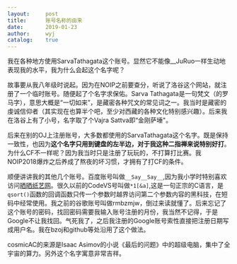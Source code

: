 ```yaml
---
layout:		post
title:		账号名称的由来
date:		2019-01-23
author:		wyj
catalog:	true
---
```



我在各种地方使用SarvaTathagata这个账号。显然它不能像__JuRuo一样生动地表现我的水平，我为什么会起这个名字呢？

故事要从我八年级时说起。因为在NOIP之前要查分，听说了洛谷这个网站，就注册了一个临时账号。随便起了个名字求保佑。Sarva Tathagata是一句梵文（的罗马字），意思大概是“一切如来”，是藏密各种咒文的常见词之一。我当时是藏密的虔诚信仰者（其实现在也算半个吧，至少对西藏的各种文化特别感兴趣）。后来我在洛谷上有了小号，名字取了个Vajra Sattva即“金刚萨埵"。

后来在别的OJ上注册账号，大多数都使用的SarvaTathagata这个名字。既是保持一致性，也因为**这个名字只用到键盘的左半边，对于我这种二指禅来说特别好打**。为什么CF不一样呢？因为我当时只是注册了玩玩的，不打算打比赛。我NOIP2018爆炸之后养成了熬夜的坏习惯，才拥有了打CF的条件。

顺便讲讲我的其他几个账号。百度账号叫做`__Say__Say__`,因为我小学时特别喜欢访问[晒晒纸艺网](http://m.saysay.net)。很久以前的CodeVS号叫做`*1[&a]`,这是一句正宗的C语言，是`qsort()`函数的回调函数只传一个参数时越界访问第二个参数内容的黑科技，在短码中经常使用。我之前的谷歌账号叫做rmbzmjw，倒过来读就懂了。后来忘记了这个账号的密码，找回密码需要我输入账号注册的月份，我当然不记得，于是Google不让我找回。气死我了，之后我注册的Google账号索性直接把注册日期写成用户名。我在bzoj和github等处沿用了这个做法。

cosmicAC的来源是Isaac Asimov的小说《最后的问题》中的超级电脑，集中了全宇宙的算力。另外这个名字寓意非常吉祥。
